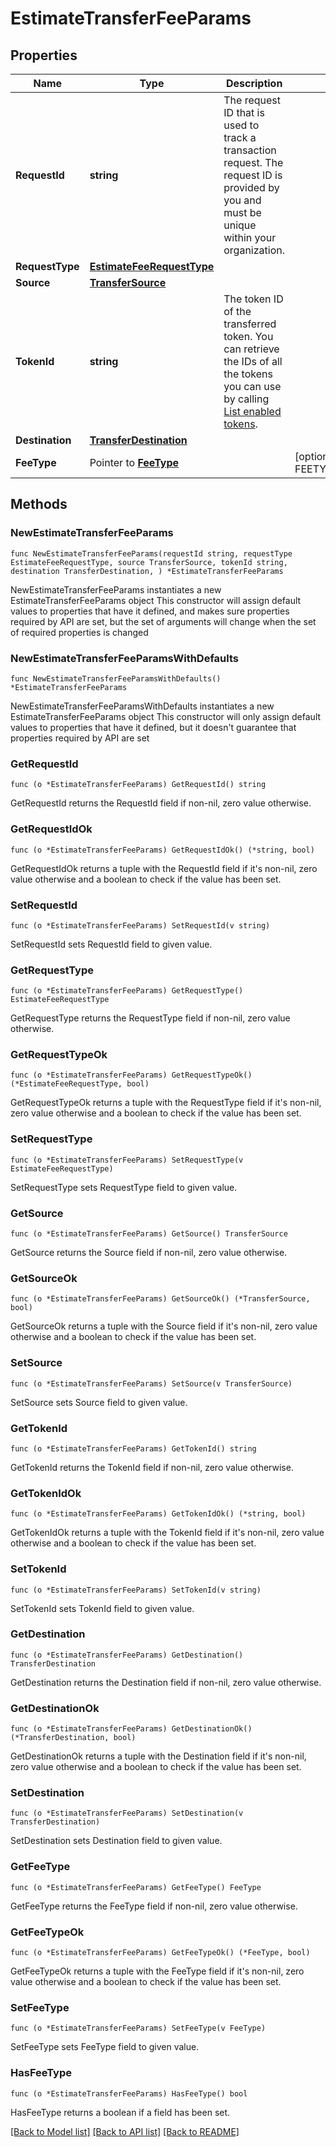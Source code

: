 # EstimateTransferFeeParams

## Properties

Name | Type | Description | Notes
------------ | ------------- | ------------- | -------------
**RequestId** | **string** | The request ID that is used to track a transaction request. The request ID is provided by you and must be unique within your organization. | 
**RequestType** | [**EstimateFeeRequestType**](EstimateFeeRequestType.md) |  | 
**Source** | [**TransferSource**](TransferSource.md) |  | 
**TokenId** | **string** | The token ID of the transferred token. You can retrieve the IDs of all the tokens you can use by calling [List enabled tokens](/v2/api-references/wallets/list-enabled-tokens). | 
**Destination** | [**TransferDestination**](TransferDestination.md) |  | 
**FeeType** | Pointer to [**FeeType**](FeeType.md) |  | [optional] [default to FEETYPE_EVM_EIP_1559]

## Methods

### NewEstimateTransferFeeParams

`func NewEstimateTransferFeeParams(requestId string, requestType EstimateFeeRequestType, source TransferSource, tokenId string, destination TransferDestination, ) *EstimateTransferFeeParams`

NewEstimateTransferFeeParams instantiates a new EstimateTransferFeeParams object
This constructor will assign default values to properties that have it defined,
and makes sure properties required by API are set, but the set of arguments
will change when the set of required properties is changed

### NewEstimateTransferFeeParamsWithDefaults

`func NewEstimateTransferFeeParamsWithDefaults() *EstimateTransferFeeParams`

NewEstimateTransferFeeParamsWithDefaults instantiates a new EstimateTransferFeeParams object
This constructor will only assign default values to properties that have it defined,
but it doesn't guarantee that properties required by API are set

### GetRequestId

`func (o *EstimateTransferFeeParams) GetRequestId() string`

GetRequestId returns the RequestId field if non-nil, zero value otherwise.

### GetRequestIdOk

`func (o *EstimateTransferFeeParams) GetRequestIdOk() (*string, bool)`

GetRequestIdOk returns a tuple with the RequestId field if it's non-nil, zero value otherwise
and a boolean to check if the value has been set.

### SetRequestId

`func (o *EstimateTransferFeeParams) SetRequestId(v string)`

SetRequestId sets RequestId field to given value.


### GetRequestType

`func (o *EstimateTransferFeeParams) GetRequestType() EstimateFeeRequestType`

GetRequestType returns the RequestType field if non-nil, zero value otherwise.

### GetRequestTypeOk

`func (o *EstimateTransferFeeParams) GetRequestTypeOk() (*EstimateFeeRequestType, bool)`

GetRequestTypeOk returns a tuple with the RequestType field if it's non-nil, zero value otherwise
and a boolean to check if the value has been set.

### SetRequestType

`func (o *EstimateTransferFeeParams) SetRequestType(v EstimateFeeRequestType)`

SetRequestType sets RequestType field to given value.


### GetSource

`func (o *EstimateTransferFeeParams) GetSource() TransferSource`

GetSource returns the Source field if non-nil, zero value otherwise.

### GetSourceOk

`func (o *EstimateTransferFeeParams) GetSourceOk() (*TransferSource, bool)`

GetSourceOk returns a tuple with the Source field if it's non-nil, zero value otherwise
and a boolean to check if the value has been set.

### SetSource

`func (o *EstimateTransferFeeParams) SetSource(v TransferSource)`

SetSource sets Source field to given value.


### GetTokenId

`func (o *EstimateTransferFeeParams) GetTokenId() string`

GetTokenId returns the TokenId field if non-nil, zero value otherwise.

### GetTokenIdOk

`func (o *EstimateTransferFeeParams) GetTokenIdOk() (*string, bool)`

GetTokenIdOk returns a tuple with the TokenId field if it's non-nil, zero value otherwise
and a boolean to check if the value has been set.

### SetTokenId

`func (o *EstimateTransferFeeParams) SetTokenId(v string)`

SetTokenId sets TokenId field to given value.


### GetDestination

`func (o *EstimateTransferFeeParams) GetDestination() TransferDestination`

GetDestination returns the Destination field if non-nil, zero value otherwise.

### GetDestinationOk

`func (o *EstimateTransferFeeParams) GetDestinationOk() (*TransferDestination, bool)`

GetDestinationOk returns a tuple with the Destination field if it's non-nil, zero value otherwise
and a boolean to check if the value has been set.

### SetDestination

`func (o *EstimateTransferFeeParams) SetDestination(v TransferDestination)`

SetDestination sets Destination field to given value.


### GetFeeType

`func (o *EstimateTransferFeeParams) GetFeeType() FeeType`

GetFeeType returns the FeeType field if non-nil, zero value otherwise.

### GetFeeTypeOk

`func (o *EstimateTransferFeeParams) GetFeeTypeOk() (*FeeType, bool)`

GetFeeTypeOk returns a tuple with the FeeType field if it's non-nil, zero value otherwise
and a boolean to check if the value has been set.

### SetFeeType

`func (o *EstimateTransferFeeParams) SetFeeType(v FeeType)`

SetFeeType sets FeeType field to given value.

### HasFeeType

`func (o *EstimateTransferFeeParams) HasFeeType() bool`

HasFeeType returns a boolean if a field has been set.


[[Back to Model list]](../README.md#documentation-for-models) [[Back to API list]](../README.md#documentation-for-api-endpoints) [[Back to README]](../README.md)


